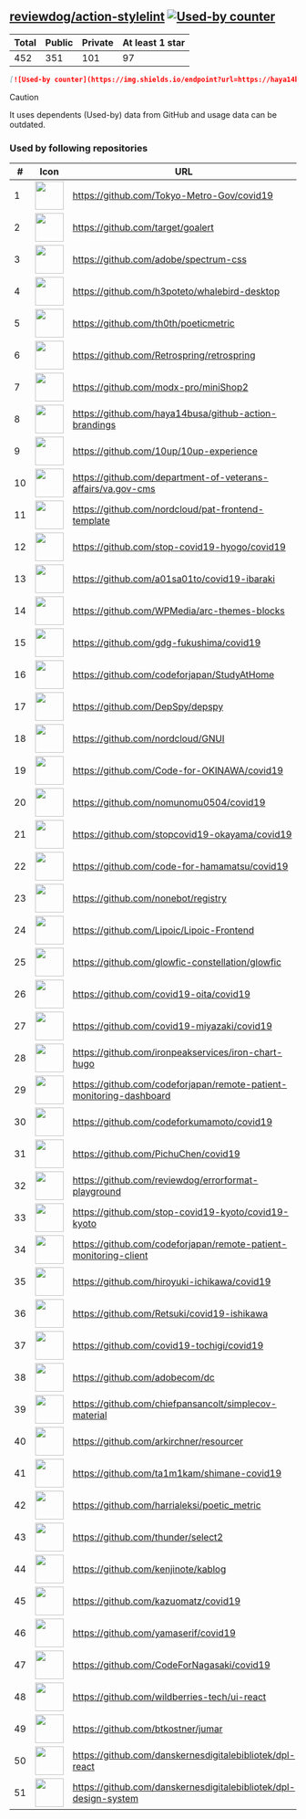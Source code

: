 





## [reviewdog/action-stylelint](https://github.com/reviewdog/action-stylelint) [![Used-by counter](https://img.shields.io/endpoint?url=https://haya14busa.github.io/github-used-by/data/reviewdog/action-stylelint/shieldsio.json)](https://github.com/haya14busa/github-used-by/tree/main/repo/reviewdog/action-stylelint)

| Total | Public | Private | At least 1 star
| ----- | ------ | ------- | ---------------
| 452 | 351 | 101 | 97 |

```md
[![Used-by counter](https://img.shields.io/endpoint?url=https://haya14busa.github.io/github-used-by/data/reviewdog/action-stylelint/shieldsio.json)](https://github.com/haya14busa/github-used-by/tree/main/repo/reviewdog/action-stylelint)
```

> [!CAUTION]
> It uses dependents (Used-by) data from GitHub and usage data can be outdated.

### Used by following repositories

| # | Icon | URL | Stars |
| -- | -- | -- | -- | 
|1|<img src="https://github.com/Tokyo-Metro-Gov.png" width=50 height=50>|https://github.com/Tokyo-Metro-Gov/covid19|6263|
|2|<img src="https://github.com/target.png" width=50 height=50>|https://github.com/target/goalert|2160|
|3|<img src="https://github.com/adobe.png" width=50 height=50>|https://github.com/adobe/spectrum-css|1161|
|4|<img src="https://github.com/h3poteto.png" width=50 height=50>|https://github.com/h3poteto/whalebird-desktop|888|
|5|<img src="https://github.com/th0th.png" width=50 height=50>|https://github.com/th0th/poeticmetric|213|
|6|<img src="https://github.com/Retrospring.png" width=50 height=50>|https://github.com/Retrospring/retrospring|210|
|7|<img src="https://github.com/modx-pro.png" width=50 height=50>|https://github.com/modx-pro/miniShop2|149|
|8|<img src="https://github.com/haya14busa.png" width=50 height=50>|https://github.com/haya14busa/github-action-brandings|133|
|9|<img src="https://github.com/10up.png" width=50 height=50>|https://github.com/10up/10up-experience|128|
|10|<img src="https://github.com/department-of-veterans-affairs.png" width=50 height=50>|https://github.com/department-of-veterans-affairs/va.gov-cms|79|
|11|<img src="https://github.com/nordcloud.png" width=50 height=50>|https://github.com/nordcloud/pat-frontend-template|58|
|12|<img src="https://github.com/stop-covid19-hyogo.png" width=50 height=50>|https://github.com/stop-covid19-hyogo/covid19|54|
|13|<img src="https://github.com/a01sa01to.png" width=50 height=50>|https://github.com/a01sa01to/covid19-ibaraki|40|
|14|<img src="https://github.com/WPMedia.png" width=50 height=50>|https://github.com/WPMedia/arc-themes-blocks|33|
|15|<img src="https://github.com/gdg-fukushima.png" width=50 height=50>|https://github.com/gdg-fukushima/covid19|32|
|16|<img src="https://github.com/codeforjapan.png" width=50 height=50>|https://github.com/codeforjapan/StudyAtHome|31|
|17|<img src="https://github.com/DepSpy.png" width=50 height=50>|https://github.com/DepSpy/depspy|30|
|18|<img src="https://github.com/nordcloud.png" width=50 height=50>|https://github.com/nordcloud/GNUI|30|
|19|<img src="https://github.com/Code-for-OKINAWA.png" width=50 height=50>|https://github.com/Code-for-OKINAWA/covid19|29|
|20|<img src="https://github.com/nomunomu0504.png" width=50 height=50>|https://github.com/nomunomu0504/covid19|28|
|21|<img src="https://github.com/stopcovid19-okayama.png" width=50 height=50>|https://github.com/stopcovid19-okayama/covid19|27|
|22|<img src="https://github.com/code-for-hamamatsu.png" width=50 height=50>|https://github.com/code-for-hamamatsu/covid19|26|
|23|<img src="https://github.com/nonebot.png" width=50 height=50>|https://github.com/nonebot/registry|21|
|24|<img src="https://github.com/Lipoic.png" width=50 height=50>|https://github.com/Lipoic/Lipoic-Frontend|18|
|25|<img src="https://github.com/glowfic-constellation.png" width=50 height=50>|https://github.com/glowfic-constellation/glowfic|16|
|26|<img src="https://github.com/covid19-oita.png" width=50 height=50>|https://github.com/covid19-oita/covid19|15|
|27|<img src="https://github.com/covid19-miyazaki.png" width=50 height=50>|https://github.com/covid19-miyazaki/covid19|15|
|28|<img src="https://github.com/ironpeakservices.png" width=50 height=50>|https://github.com/ironpeakservices/iron-chart-hugo|11|
|29|<img src="https://github.com/codeforjapan.png" width=50 height=50>|https://github.com/codeforjapan/remote-patient-monitoring-dashboard|11|
|30|<img src="https://github.com/codeforkumamoto.png" width=50 height=50>|https://github.com/codeforkumamoto/covid19|11|
|31|<img src="https://github.com/PichuChen.png" width=50 height=50>|https://github.com/PichuChen/covid19|11|
|32|<img src="https://github.com/reviewdog.png" width=50 height=50>|https://github.com/reviewdog/errorformat-playground|11|
|33|<img src="https://github.com/stop-covid19-kyoto.png" width=50 height=50>|https://github.com/stop-covid19-kyoto/covid19-kyoto|10|
|34|<img src="https://github.com/codeforjapan.png" width=50 height=50>|https://github.com/codeforjapan/remote-patient-monitoring-client|9|
|35|<img src="https://github.com/hiroyuki-ichikawa.png" width=50 height=50>|https://github.com/hiroyuki-ichikawa/covid19|9|
|36|<img src="https://github.com/Retsuki.png" width=50 height=50>|https://github.com/Retsuki/covid19-ishikawa|9|
|37|<img src="https://github.com/covid19-tochigi.png" width=50 height=50>|https://github.com/covid19-tochigi/covid19|9|
|38|<img src="https://github.com/adobecom.png" width=50 height=50>|https://github.com/adobecom/dc|7|
|39|<img src="https://github.com/chiefpansancolt.png" width=50 height=50>|https://github.com/chiefpansancolt/simplecov-material|7|
|40|<img src="https://github.com/arkirchner.png" width=50 height=50>|https://github.com/arkirchner/resourcer|7|
|41|<img src="https://github.com/ta1m1kam.png" width=50 height=50>|https://github.com/ta1m1kam/shimane-covid19|7|
|42|<img src="https://github.com/harrialeksi.png" width=50 height=50>|https://github.com/harrialeksi/poetic_metric|6|
|43|<img src="https://github.com/thunder.png" width=50 height=50>|https://github.com/thunder/select2|6|
|44|<img src="https://github.com/kenjinote.png" width=50 height=50>|https://github.com/kenjinote/kablog|6|
|45|<img src="https://github.com/kazuomatz.png" width=50 height=50>|https://github.com/kazuomatz/covid19|6|
|46|<img src="https://github.com/yamaserif.png" width=50 height=50>|https://github.com/yamaserif/covid19|6|
|47|<img src="https://github.com/CodeForNagasaki.png" width=50 height=50>|https://github.com/CodeForNagasaki/covid19|6|
|48|<img src="https://github.com/wildberries-tech.png" width=50 height=50>|https://github.com/wildberries-tech/ui-react|5|
|49|<img src="https://github.com/btkostner.png" width=50 height=50>|https://github.com/btkostner/jumar|5|
|50|<img src="https://github.com/danskernesdigitalebibliotek.png" width=50 height=50>|https://github.com/danskernesdigitalebibliotek/dpl-react|5|
|51|<img src="https://github.com/danskernesdigitalebibliotek.png" width=50 height=50>|https://github.com/danskernesdigitalebibliotek/dpl-design-system|5|
